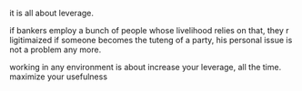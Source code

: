 it is all about leverage.

if bankers employ a bunch of people whose livelihood relies on that, they r ligitimaized
if someone becomes the tuteng of a party, his personal issue is not a problem any more.

working in any environment is about increase your leverage, all the time. maximize your usefulness